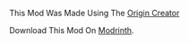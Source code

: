 This Mod Was Made Using The [Origin Creator](https://www.mathgeniuszach.com/apps/origin-creator)

Download This Mod On [Modrinth](https://modrinth.com/mod/jdi-origins).
